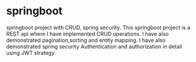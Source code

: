 # springboot
springboot project with CRUD, spring security.
This springboot project is a REST api where I have implemented CRUD operations.
I have also demonstrated pagination,sorting and entity mapping.
I have also demonstrated spring security  Authentication and authorization in detail using JWT strategy.
